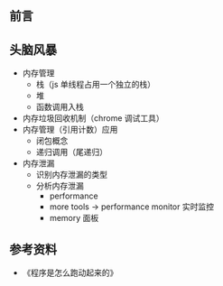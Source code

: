 <!--
 * @Description: 
 * @Author: Jecyu
 * @Date: 2020-05-19 19:12:07
 * @LastEditTime: 2020-05-26 10:45:09
 * @LastEditors: Jecyu
--> 
## 前言

## 头脑风暴

- 内存管理
  - 栈（js 单线程占用一个独立的栈）
  - 堆
  - 函数调用入栈
- 内存垃圾回收机制（chrome 调试工具）
- 内存管理（引用计数）应用
  - 闭包概念
  - 递归调用（尾递归）
- 内存泄漏
  - 识别内存泄漏的类型
  - 分析内存泄漏
    - performance
    - more tools -> performance monitor 实时监控
    - memory 面板

## 参考资料

- 《程序是怎么跑动起来的》